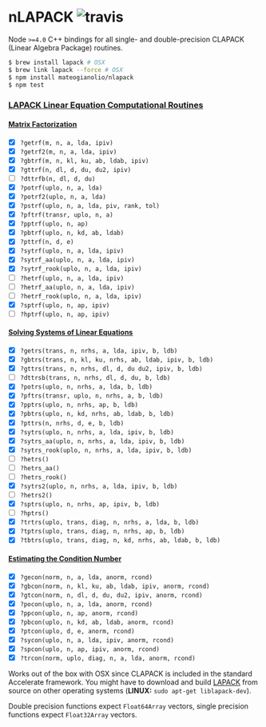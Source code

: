 # nLAPACK ![travis](https://img.shields.io/travis/mateogianolio/nlapack.svg)

Node `>=4.0` C++ bindings for all single- and double-precision CLAPACK (Linear Algebra Package) routines.

```bash
$ brew install lapack # OSX
$ brew link lapack --force # OSX
$ npm install mateogianolio/nlapack
$ npm test
```


### [LAPACK Linear Equation Computational Routines](https://software.intel.com/en-us/mkl-developer-reference-fortran-lapack-linear-equation-computational-routines)

#### [Matrix Factorization](https://software.intel.com/en-us/node/468680)

- [x] `?getrf(m, n, a, lda, ipiv)`
- [x] `?getrf2(m, n, a, lda, ipiv)`
- [x] `?gbtrf(m, n, kl, ku, ab, ldab, ipiv)`
- [x] `?gttrf(n, dl, d, du, du2, ipiv)`
- [ ] `?dttrfb(n, dl, d, du)`
- [x] `?potrf(uplo, n, a, lda)`
- [x] `?potrf2(uplo, n, a, lda)`
- [x] `?pstrf(uplo, n, a, lda, piv, rank, tol)`
- [x] `?pftrf(transr, uplo, n, a)`
- [x] `?pptrf(uplo, n, ap)`
- [x] `?pbtrf(uplo, n, kd, ab, ldab)`
- [x] `?pttrf(n, d, e)`
- [x] `?sytrf(uplo, n, a, lda, ipiv)`
- [x] `?sytrf_aa(uplo, n, a, lda, ipiv)`
- [x] `?sytrf_rook(uplo, n, a, lda, ipiv)`
- [ ] `?hetrf(uplo, n, a, lda, ipiv)`
- [ ] `?hetrf_aa(uplo, n, a, lda, ipiv)`
- [ ] `?hetrf_rook(uplo, n, a, lda, ipiv)`
- [x] `?sptrf(uplo, n, ap, ipiv)`
- [ ] `?hptrf(uplo, n, ap, ipiv)`

#### [Solving Systems of Linear Equations](https://software.intel.com/en-us/node/520891)

- [x] `?getrs(trans, n, nrhs, a, lda, ipiv, b, ldb)`
- [x] `?gbtrs(trans, n, kl, ku, nrhs, ab, ldab, ipiv, b, ldb)`
- [x] `?gttrs(trans, n, nrhs, dl, d, du du2, ipiv, b, ldb)`
- [ ] `?dttrsb(trans, n, nrhs, dl, d, du, b, ldb)`
- [x] `?potrs(uplo, n, nrhs, a, lda, b, ldb)`
- [x] `?pftrs(transr, uplo, n, nrhs, a, b, ldb)`
- [x] `?pptrs(uplo, n, nrhs, ap, b, ldb)`
- [x] `?pbtrs(uplo, n, kd, nrhs, ab, ldab, b, ldb)`
- [x] `?pttrs(n, nrhs, d, e, b, ldb)`
- [x] `?sytrs(uplo, n, nrhs, a, lda, ipiv, b, ldb)`
- [x] `?sytrs_aa(uplo, n, nrhs, a, lda, ipiv, b, ldb)`
- [x] `?sytrs_rook(uplo, n, nrhs, a, lda, ipiv, b, ldb)`
- [ ] `?hetrs()`
- [ ] `?hetrs_aa()`
- [ ] `?hetrs_rook()`
- [x] `?sytrs2(uplo, n, nrhs, a, lda, ipiv, b, ldb)`
- [ ] `?hetrs2()`
- [x] `?sptrs(uplo, n, nrhs, ap, ipiv, b, ldb)`
- [ ] `?hptrs()`
- [x] `?trtrs(uplo, trans, diag, n, nrhs, a, lda, b, ldb)`
- [x] `?tptrs(uplo, trans, diag, n, nrhs, ap, b, ldb)`
- [x] `?tbtrs(uplo, trans, diag, n, kd, nrhs, ab, ldab, b, ldb)`

#### [Estimating the Condition Number](https://software.intel.com/en-us/mkl-developer-reference-fortran-estimating-the-condition-number-lapack-computational-routines)

- [x] `?gecon(norm, n, a, lda, anorm, rcond)`
- [x] `?gbcon(norm, n, kl, ku, ab, ldab, ipiv, anorm, rcond)`
- [x] `?gtcon(norm, n, dl, d, du, du2, ipiv, anorm, rcond)`
- [x] `?pocon(uplo, n, a, lda, anorm, rcond)`
- [x] `?ppcon(uplo, n, ap, anorm, rcond)`
- [x] `?pbcon(uplo, n, kd, ab, ldab, anorm, rcond)`
- [x] `?ptcon(uplo, d, e, anorm, rcond)`
- [x] `?sycon(uplo, n, a, lda, ipiv, anorm, rcond)`
- [x] `?spcon(uplo, n, ap, ipiv, anorm, rcond)`
- [x] `?trcon(norm, uplo, diag, n, a, lda, anorm, rcond)`

Works out of the box with OSX since CLAPACK is included in the standard Accelerate framework. You might have to download and build [LAPACK](http://www.netlib.org/lapack/#_lapack_version_3_6_0) from source on other operating systems (**LINUX:** `sudo apt-get liblapack-dev`).

Double precision functions expect `Float64Array` vectors, single precision functions expect `Float32Array` vectors.
